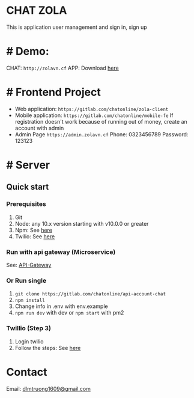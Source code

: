 # CHAT ZOLA

This is application user management and sign in, sign up
# # Demo: 
CHAT: `http://zolavn.cf`
APP: Download [here]()
# # Frontend Project
- Web application: `https://gitlab.com/chatonline/zola-client`
- Mobile application: `https://gitlab.com/chatonline/mobile-fe`
If registration doesn't work because of running out of money, create an account with admin
- Admin Page `https://admin.zolavn.cf` 
  Phone: 0323456789
  Password: 123123
# # Server
## Quick start
### Prerequisites

1. Git
2. Node: any 10.x version starting with v10.0.0 or greater
3. Npm: See [here](https://www.npmjs.com/)
4. Twilio: See [here](http://twilio.com/)
### Run with api gateway (Microservice)

See: [API-Gateway](https://gitlab.com/dlmtruong1609/api-gateway-realestate)

### Or Run single
1. `git clone https://gitlab.com/chatonline/api-account-chat`
2. `npm install`
3. Change info in .env with env.example
4. `npm run dev` with dev or `npm start` with pm2 

### Twillio (Step 3)
1. Login twilio
2. Follow the steps: See [here](https://www.twilio.com/docs/verify/email)

# Contact
Email: dlmtruong1609@gmail.com
